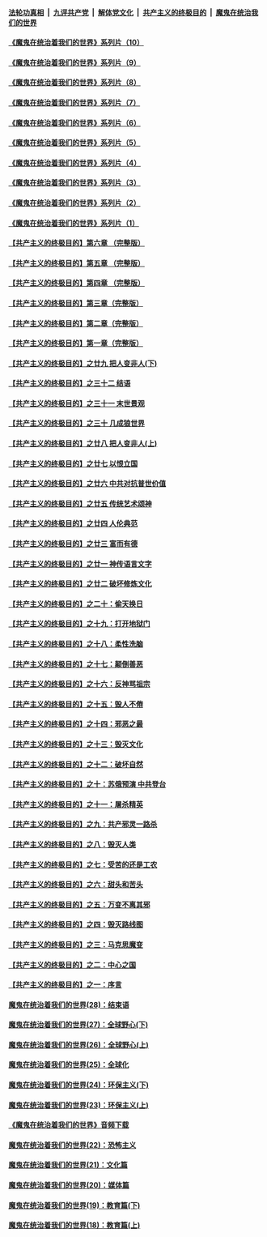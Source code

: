 

####  [法轮功真相](../../../../basic/blob/master/README.md?t=08041402) &nbsp;|&nbsp; [九评共产党](../../../../9ping.md/blob/master/README.md?t=08041402) &nbsp;|&nbsp; [解体党文化](../../../../jtdwh.md/blob/master/README.md?t=08041402)  &nbsp;|&nbsp; [共产主义的终极目的](../../../../gczydzjmd.md/blob/master/README.md?t=08041402) &nbsp;|&nbsp; [魔鬼在统治我们的世界](../../../../mgztzwmdsj.md/blob/master/README.md?t=08041402) 

#### [《魔鬼在统治着我们的世界》系列片（10）](../pages/nsc422/n12292670.md?t=08041402) 

#### [《魔鬼在统治着我们的世界》系列片（9）](../pages/nsc422/n12290859.md?t=08041402) 

#### [《魔鬼在统治着我们的世界》系列片（8）](../pages/nsc422/n12287445.md?t=08041402) 

#### [《魔鬼在统治着我们的世界》系列片（7）](../pages/nsc422/n12283425.md?t=08041402) 

#### [《魔鬼在统治着我们的世界》系列片（6）](../pages/nsc422/n12282314.md?t=08041402) 

#### [《魔鬼在统治着我们的世界》系列片（5）](../pages/nsc422/n12281419.md?t=08041402) 

#### [《魔鬼在统治着我们的世界》系列片（4）](../pages/nsc422/n12274024.md?t=08041402) 

#### [《魔鬼在统治着我们的世界》系列片（3）](../pages/nsc422/n12271322.md?t=08041402) 

#### [《魔鬼在统治着我们的世界》系列片（2）](../pages/nsc422/n12269049.md?t=08041402) 

#### [《魔鬼在统治着我们的世界》系列片（1）](../pages/nsc422/n12267575.md?t=08041402) 

#### [【共产主义的终极目的】第六章 （完整版）](../pages/nsc422/n11428913.md?t=08041402) 

#### [【共产主义的终极目的】第五章 （完整版）](../pages/nsc422/n11428912.md?t=08041402) 

#### [【共产主义的终极目的】第四章 （完整版）](../pages/nsc422/n11428907.md?t=08041402) 

#### [【共产主义的终极目的】第三章（完整版）](../pages/nsc422/n11428848.md?t=08041402) 

#### [【共产主义的终极目的】第二章（完整版）](../pages/nsc422/n11428831.md?t=08041402) 

#### [【共产主义的终极目的】第一章（完整版）](../pages/nsc422/n11417651.md?t=08041402) 

#### [【共产主义的终极目的】之廿九 把人变非人(下)](../pages/nsc422/n11344140.md?t=08041402) 

#### [【共产主义的终极目的】之三十二 结语](../pages/nsc422/n11360535.md?t=08041402) 

#### [【共产主义的终极目的】之三十一 末世景观](../pages/nsc422/n11351129.md?t=08041402) 

#### [【共产主义的终极目的】之三十 几成狼世界](../pages/nsc422/n11348280.md?t=08041402) 

#### [【共产主义的终极目的】之廿八 把人变非人(上)](../pages/nsc422/n11340492.md?t=08041402) 

#### [【共产主义的终极目的】之廿七 以恨立国](../pages/nsc422/n11336944.md?t=08041402) 

#### [【共产主义的终极目的】之廿六 中共对抗普世价值](../pages/nsc422/n11324785.md?t=08041402) 

#### [【共产主义的终极目的】之廿五 传统艺术颂神](../pages/nsc422/n11296396.md?t=08041402) 

#### [【共产主义的终极目的】之廿四 人伦典范](../pages/nsc422/n11296397.md?t=08041402) 

#### [【共产主义的终极目的】之廿三 富而有德](../pages/nsc422/n11283598.md?t=08041402) 

#### [【共产主义的终极目的】之廿一 神传语言文字](../pages/nsc422/n11263265.md?t=08041402) 

#### [【共产主义的终极目的】之廿二 破坏修炼文化](../pages/nsc422/n11245728.md?t=08041402) 

#### [【共产主义的终极目的】之二十：偷天换日](../pages/nsc422/n11238846.md?t=08041402) 

#### [【共产主义的终极目的】之十九：打开地狱门](../pages/nsc422/n11206376.md?t=08041402) 

#### [【共产主义的终极目的】之十八：柔性洗脑](../pages/nsc422/n11199994.md?t=08041402) 

#### [【共产主义的终极目的】之十七：颠倒善恶](../pages/nsc422/n11179782.md?t=08041402) 

#### [【共产主义的终极目的】之十六：反神骂祖宗](../pages/nsc422/n11166798.md?t=08041402) 

#### [【共产主义的终极目的】之十五：毁人不倦](../pages/nsc422/n11166792.md?t=08041402) 

#### [【共产主义的终极目的】之十四：邪恶之最](../pages/nsc422/n11150249.md?t=08041402) 

#### [【共产主义的终极目的】之十三：毁灭文化](../pages/nsc422/n11135227.md?t=08041402) 

#### [【共产主义的终极目的】之十二：破坏自然](../pages/nsc422/n11135214.md?t=08041402) 

#### [【共产主义的终极目的】之十：苏俄预演 中共登台](../pages/nsc422/n11118424.md?t=08041402) 

#### [【共产主义的终极目的】之十一：屠杀精英](../pages/nsc422/n11118442.md?t=08041402) 

#### [【共产主义的终极目的】之九：共产邪灵一路杀](../pages/nsc422/n11114139.md?t=08041402) 

#### [【共产主义的终极目的】之八：毁灭人类](../pages/nsc422/n11108503.md?t=08041402) 

#### [【共产主义的终极目的】之七：受苦的还是工农](../pages/nsc422/n11101809.md?t=08041402) 

#### [【共产主义的终极目的】之六：甜头和苦头](../pages/nsc422/n11096971.md?t=08041402) 

#### [【共产主义的终极目的】之五：万变不离其邪](../pages/nsc422/n11091285.md?t=08041402) 

#### [【共产主义的终极目的】之四：毁灭路线图](../pages/nsc422/n11086284.md?t=08041402) 

#### [【共产主义的终极目的】之三：马克思魔变](../pages/nsc422/n11061941.md?t=08041402) 

#### [【共产主义的终极目的】之二：中心之国](../pages/nsc422/n11047728.md?t=08041402) 

#### [【共产主义的终极目的】之一：序言](../pages/nsc422/n11086077.md?t=08041402) 

#### [魔鬼在统治着我们的世界(28)：结束语](../pages/nsc422/n10936246.md?t=08041402) 

#### [魔鬼在统治着我们的世界(27)：全球野心(下)](../pages/nsc422/n10928319.md?t=08041402) 

#### [魔鬼在统治着我们的世界(26)：全球野心(上)](../pages/nsc422/n10900318.md?t=08041402) 

#### [魔鬼在统治着我们的世界(25)：全球化](../pages/nsc422/n10788205.md?t=08041402) 

#### [魔鬼在统治着我们的世界(24)：环保主义(下)](../pages/nsc422/n10695307.md?t=08041402) 

#### [魔鬼在统治着我们的世界(23)：环保主义(上)](../pages/nsc422/n10688613.md?t=08041402) 

#### [《魔鬼在统治着我们的世界》音频下载](../pages/nsc422/n10635553.md?t=08041402) 

#### [魔鬼在统治着我们的世界(22)：恐怖主义](../pages/nsc422/n10614727.md?t=08041402) 

#### [魔鬼在统治着我们的世界(21)：文化篇](../pages/nsc422/n10597706.md?t=08041402) 

#### [魔鬼在统治着我们的世界(20)：媒体篇](../pages/nsc422/n10586579.md?t=08041402) 

#### [魔鬼在统治着我们的世界(19)：教育篇(下)](../pages/nsc422/n10564808.md?t=08041402) 

#### [魔鬼在统治着我们的世界(18)：教育篇(上)](../pages/nsc422/n10526970.md?t=08041402) 

